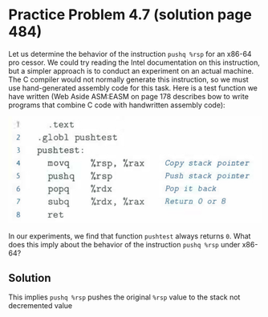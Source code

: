 # Practice Problem 4.7 (solution page 484)

Let us determine the behavior of the instruction `pushq %rsp` for an x86-64 pro­ cessor. We could try reading the Intel documentation on this instruction, but a simpler approach is to conduct an experiment on an actual machine. The C compiler would not normally generate this instruction, so we must use hand-generated assembly code for this task. Here is a test function we have written (Web Aside ASM:EASM on page 178 describes bow to write programs that combine C code with handwritten assembly code):

![](./images/4.7.png)

In our experiments, we find that function `pushtest` always returns `0`. What does this imply about the behavior of the instruction `pushq %rsp` under x86-64?

## Solution

This implies `pushq %rsp` pushes the original `%rsp` value to the stack not decremented value
